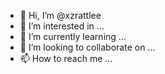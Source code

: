 - 👋 Hi, I’m @xzrattlee
- 👀 I’m interested in ...
- 🌱 I’m currently learning ...
- 💞️ I’m looking to collaborate on ...
- 📫 How to reach me ...

<!---
xzrattlee/xzrattlee is a ✨ special ✨ repository because its `README.md` (this file) appears on your GitHub profile.
You can click the Preview link to take a look at your changes.
--->
